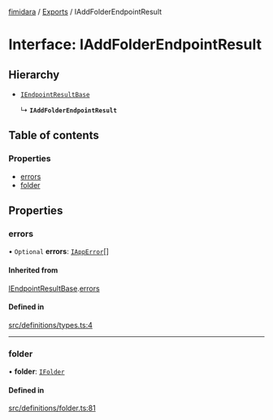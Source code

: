 [fimidara](../README.md) / [Exports](../modules.md) / IAddFolderEndpointResult

# Interface: IAddFolderEndpointResult

## Hierarchy

- [`IEndpointResultBase`](IEndpointResultBase.md)

  ↳ **`IAddFolderEndpointResult`**

## Table of contents

### Properties

- [errors](IAddFolderEndpointResult.md#errors)
- [folder](IAddFolderEndpointResult.md#folder)

## Properties

### errors

• `Optional` **errors**: [`IAppError`](IAppError.md)[]

#### Inherited from

[IEndpointResultBase](IEndpointResultBase.md).[errors](IEndpointResultBase.md#errors)

#### Defined in

[src/definitions/types.ts:4](https://github.com/softkave/files-js/blob/852341e/src/definitions/types.ts#L4)

___

### folder

• **folder**: [`IFolder`](IFolder.md)

#### Defined in

[src/definitions/folder.ts:81](https://github.com/softkave/files-js/blob/852341e/src/definitions/folder.ts#L81)
